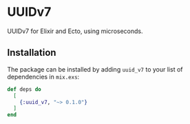 # UUIDv7

UUIDv7 for Elixir and Ecto, using microseconds.

## Installation

The package can be installed by adding `uuid_v7` to your list of dependencies in `mix.exs`:

```elixir
def deps do
  [
    {:uuid_v7, "~> 0.1.0"}
  ]
end
```
